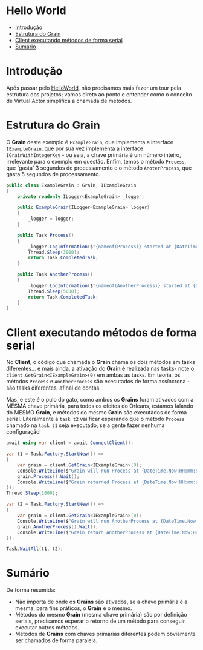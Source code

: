 # Hello World

- [Introdução](#introdução)
- [Estrutura do Grain](#estrutura-do-grain)
- [Client executando métodos de forma serial](#client-executando-métodos-de-forma-serial)
- [Sumário](#sumário)

# Introdução

Após passar pelo [HelloWorld](https://github.com/prrandrade/OrleansStudy/tree/master/study/01-HelloWorld), não precisamos mais fazer um tour pela estrutura dos projetos; vamos direto ao ponto e entender como o conceito de Virtual Actor simplifica a chamada de métodos.

# Estrutura do Grain

O **Grain** deste exemplo é `ExampleGrain`, que implementa a interface `IExampleGrain`, que por sua vez implementa a interface `IGrainWithIntegerKey` - ou seja, a chave primária é um número inteiro, irrelevante para o exemplo em questão. Enfim, temos o método `Process`, que 'gasta' 3 segundos de processamento e o método `AnoterProcess`, que gasta 5 segundos de processamento.

```csharp
public class ExampleGrain : Grain, IExampleGrain
{
	private readonly ILogger<ExampleGrain> _logger;

	public ExampleGrain(ILogger<ExampleGrain> logger)
	{
		_logger = logger;
	}

	public Task Process()
	{
		_logger.LogInformation($"{nameof(Process)} started at {DateTime.Now}");
		Thread.Sleep(3000);
		return Task.CompletedTask;
	}

	public Task AnotherProcess()
	{
		_logger.LogInformation($"{nameof(AnotherProcess)} started at {DateTime.Now}");
		Thread.Sleep(5000);
		return Task.CompletedTask;
	}
}
```

# Client executando métodos de forma serial

No **Client**, o código que chamada o **Grain** chama os dois métodos em tasks diferentes... e mais ainda, a ativação do **Grain** é realizada nas tasks- note o `client.GetGrain<IExampleGrain>(0)` em ambas as tasks. Em teoria, os métodos `Process` e `AnotherProcess` são executados de forma assíncrona - são tasks diferentes, afinal de contas.

Mas, e este é o pulo do gato, como ambos os **Grains** foram ativados com a MESMA chave primária, para todos os efeitos do Orleans, estamos falando do MESMO **Grain**, e métodos do mesmo **Grain** são executados de forma serial. Literalmente a `task t2` vai ficar esperando que o método `Process` chamado na `task t1` seja executado, se a gente fazer nenhuma configuração!

```csharp
await using var client = await ConnectClient();

var t1 = Task.Factory.StartNew(() =>
{
	var grain = client.GetGrain<IExampleGrain>(0);
	Console.WriteLine($"Grain will run Process at {DateTime.Now:HH:mm:ss.fff}");
	grain.Process().Wait();
	Console.WriteLine($"Grain returned Process at {DateTime.Now:HH:mm:ss.fff}");
});
Thread.Sleep(1000);

var t2 = Task.Factory.StartNew(() =>
{
	var grain = client.GetGrain<IExampleGrain>(0);
	Console.WriteLine($"Grain will run AnotherProcess at {DateTime.Now:HH:mm:ss.fff}");
	grain.AnotherProcess().Wait();
	Console.WriteLine($"Grain return AnotherProcess at {DateTime.Now:HH:mm:ss.fff}");
});

Task.WaitAll(t1, t2);

```

# Sumário

De forma resumida:

- Não importa de onde os **Grains** são ativados, se a chave primária é a mesma, para fins práticos, o **Grain** é o mesmo.
- Métodos do mesmo **Grain** (mesma chave primária) são por definição seriais, precisamos esperar o retorno de um método para conseguir executar outros métodos.
- Métodos de **Grains** com chaves primárias diferentes podem obviamente ser chamados de forma paralela.



